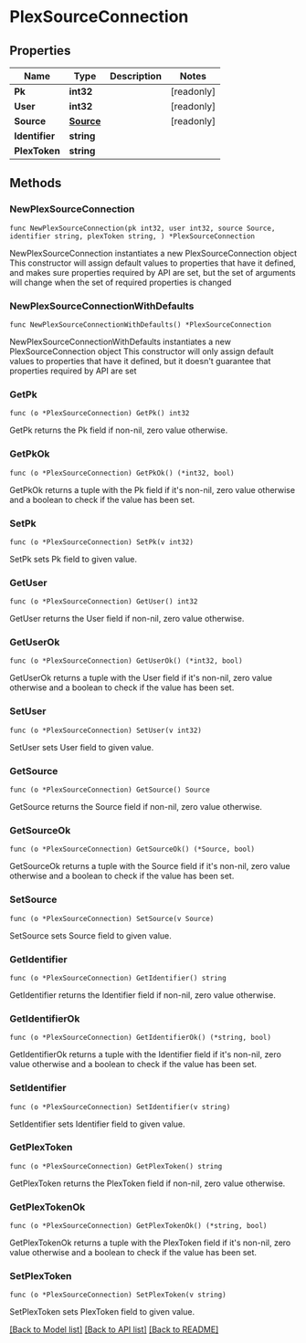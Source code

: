 # PlexSourceConnection

## Properties

Name | Type | Description | Notes
------------ | ------------- | ------------- | -------------
**Pk** | **int32** |  | [readonly] 
**User** | **int32** |  | [readonly] 
**Source** | [**Source**](Source.md) |  | [readonly] 
**Identifier** | **string** |  | 
**PlexToken** | **string** |  | 

## Methods

### NewPlexSourceConnection

`func NewPlexSourceConnection(pk int32, user int32, source Source, identifier string, plexToken string, ) *PlexSourceConnection`

NewPlexSourceConnection instantiates a new PlexSourceConnection object
This constructor will assign default values to properties that have it defined,
and makes sure properties required by API are set, but the set of arguments
will change when the set of required properties is changed

### NewPlexSourceConnectionWithDefaults

`func NewPlexSourceConnectionWithDefaults() *PlexSourceConnection`

NewPlexSourceConnectionWithDefaults instantiates a new PlexSourceConnection object
This constructor will only assign default values to properties that have it defined,
but it doesn't guarantee that properties required by API are set

### GetPk

`func (o *PlexSourceConnection) GetPk() int32`

GetPk returns the Pk field if non-nil, zero value otherwise.

### GetPkOk

`func (o *PlexSourceConnection) GetPkOk() (*int32, bool)`

GetPkOk returns a tuple with the Pk field if it's non-nil, zero value otherwise
and a boolean to check if the value has been set.

### SetPk

`func (o *PlexSourceConnection) SetPk(v int32)`

SetPk sets Pk field to given value.


### GetUser

`func (o *PlexSourceConnection) GetUser() int32`

GetUser returns the User field if non-nil, zero value otherwise.

### GetUserOk

`func (o *PlexSourceConnection) GetUserOk() (*int32, bool)`

GetUserOk returns a tuple with the User field if it's non-nil, zero value otherwise
and a boolean to check if the value has been set.

### SetUser

`func (o *PlexSourceConnection) SetUser(v int32)`

SetUser sets User field to given value.


### GetSource

`func (o *PlexSourceConnection) GetSource() Source`

GetSource returns the Source field if non-nil, zero value otherwise.

### GetSourceOk

`func (o *PlexSourceConnection) GetSourceOk() (*Source, bool)`

GetSourceOk returns a tuple with the Source field if it's non-nil, zero value otherwise
and a boolean to check if the value has been set.

### SetSource

`func (o *PlexSourceConnection) SetSource(v Source)`

SetSource sets Source field to given value.


### GetIdentifier

`func (o *PlexSourceConnection) GetIdentifier() string`

GetIdentifier returns the Identifier field if non-nil, zero value otherwise.

### GetIdentifierOk

`func (o *PlexSourceConnection) GetIdentifierOk() (*string, bool)`

GetIdentifierOk returns a tuple with the Identifier field if it's non-nil, zero value otherwise
and a boolean to check if the value has been set.

### SetIdentifier

`func (o *PlexSourceConnection) SetIdentifier(v string)`

SetIdentifier sets Identifier field to given value.


### GetPlexToken

`func (o *PlexSourceConnection) GetPlexToken() string`

GetPlexToken returns the PlexToken field if non-nil, zero value otherwise.

### GetPlexTokenOk

`func (o *PlexSourceConnection) GetPlexTokenOk() (*string, bool)`

GetPlexTokenOk returns a tuple with the PlexToken field if it's non-nil, zero value otherwise
and a boolean to check if the value has been set.

### SetPlexToken

`func (o *PlexSourceConnection) SetPlexToken(v string)`

SetPlexToken sets PlexToken field to given value.



[[Back to Model list]](../README.md#documentation-for-models) [[Back to API list]](../README.md#documentation-for-api-endpoints) [[Back to README]](../README.md)


